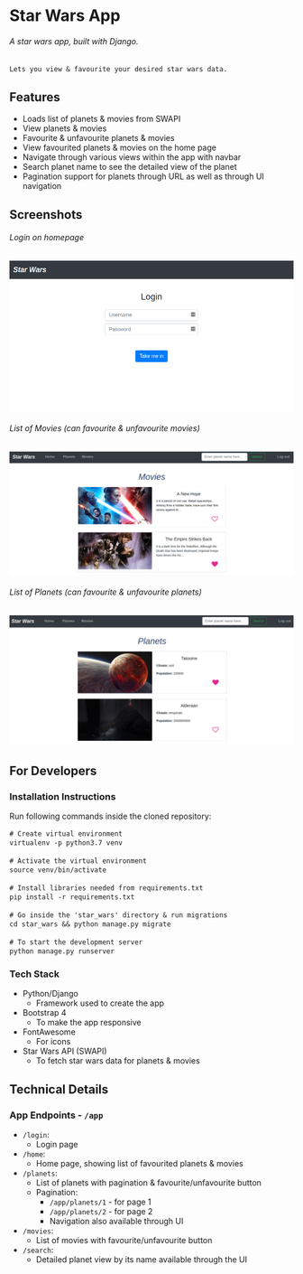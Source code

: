 # Star Wars App

###### A star wars app, built with Django.
    Lets you view & favourite your desired star wars data.

## Features

- Loads list of planets & movies from SWAPI 
- View planets & movies
- Favourite & unfavourite planets & movies
- View favourited planets & movies on the home page
- Navigate through various views within the app with navbar
- Search planet name to see the detailed view of the planet
- Pagination support for planets through URL as well as through UI navigation

## Screenshots

###### Login on homepage
![Planets List](readme_images/login.png)

###### List of Movies (can favourite & unfavourite movies)
![Movies List](readme_images/movies.png)

###### List of Planets (can favourite & unfavourite planets)
![Planets List](readme_images/planets.png)


## For Developers

### Installation Instructions

Run following commands inside the cloned repository:

```
# Create virtual environment
virtualenv -p python3.7 venv

# Activate the virtual environment
source venv/bin/activate

# Install libraries needed from requirements.txt
pip install -r requirements.txt

# Go inside the 'star_wars' directory & run migrations
cd star_wars && python manage.py migrate

# To start the development server
python manage.py runserver
```


### Tech Stack
- Python/Django
    - Framework used to create the app
- Bootstrap 4
    - To make the app responsive
- FontAwesome
    - For icons
- Star Wars API (SWAPI)
    - To fetch star wars data for planets & movies

## Technical Details

### App Endpoints - `/app`

- `/login`:
    - Login page
- `/home`:
    - Home page, showing list of favourited planets & movies
- `/planets`:
    - List of planets with pagination & favourite/unfavourite button
    - Pagination:
        - `/app/planets/1` - for page 1
        - `/app/planets/2` - for page 2
        - Navigation also available through UI
- `/movies`:
    - List of movies with favourite/unfavourite button
- `/search`:
    - Detailed planet view by its name available through the UI
